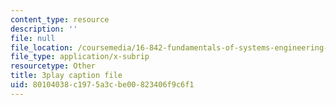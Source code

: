 ```yaml
---
content_type: resource
description: ''
file: null
file_location: /coursemedia/16-842-fundamentals-of-systems-engineering-fall-2015/80104038c1975a3cbe00823406f9c6f1_J_y2I09rj_I.vtt
file_type: application/x-subrip
resourcetype: Other
title: 3play caption file
uid: 80104038-c197-5a3c-be00-823406f9c6f1
---
```

